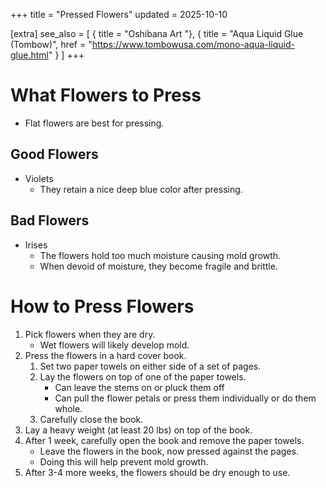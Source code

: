 +++
title = "Pressed Flowers"
updated = 2025-10-10

[extra]
see_also = [
	{ title = "Oshibana Art "},
    { title = "Aqua Liquid Glue (Tombow)", href = "https://www.tombowusa.com/mono-aqua-liquid-glue.html" }
]
+++

# What Flowers to Press
- Flat flowers are best for pressing.

## Good Flowers
- Violets
    - They retain a nice deep blue color after pressing.

## Bad Flowers
- Irises
    - The flowers hold too much moisture causing mold growth.
    - When devoid of moisture, they become fragile and brittle.

# How to Press Flowers

1. Pick flowers when they are dry. 
    - Wet flowers will likely develop mold.
1. Press the flowers in a hard cover book.
    1. Set two paper towels on either side of a set of pages.
    1. Lay the flowers on top of one of the paper towels.
        - Can leave the stems on or pluck them off
        - Can pull the flower petals or press them individually or do them whole.
    1. Carefully close the book.
1. Lay a heavy weight (at least 20 lbs) on top of the book.
1. After 1 week, carefully open the book and remove the paper towels.
    - Leave the flowers in the book, now pressed against the pages.
    - Doing this will help prevent mold growth.
1. After 3-4 more weeks, the flowers should be dry enough to use.